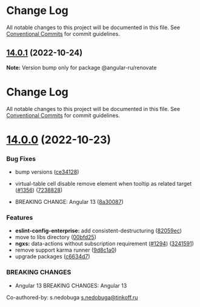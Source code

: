 # Change Log

All notable changes to this project will be documented in this file. See
[Conventional Commits](https://conventionalcommits.org) for commit guidelines.

## [14.0.1](https://github.com/Angular-RU/angular-ru-sdk/compare/@angular-ru/renovate@14.0.0...@angular-ru/renovate@14.0.1) (2022-10-24)

**Note:** Version bump only for package @angular-ru/renovate

# Change Log

All notable changes to this project will be documented in this file. See
[Conventional Commits](https://conventionalcommits.org) for commit guidelines.

# [14.0.0](https://github.com/Angular-RU/angular-ru-sdk/compare/@angular-ru/renovate@12.28.0...@angular-ru/renovate@14.0.0) (2022-10-23)

### Bug Fixes

-   bump versions
    ([ce34128](https://github.com/Angular-RU/angular-ru-sdk/commit/ce34128f57fb319486395d7a75a8672bc880b2af))
-   virtual-table cell disable remove element when tooltip as related target
    ([#1356](https://github.com/Angular-RU/angular-ru-sdk/issues/1356))
    ([7238828](https://github.com/Angular-RU/angular-ru-sdk/commit/72388282d421d60ded8c4dbd1629b1f259df2187))

-   BREAKING CHANGE: Angular 13
    ([8a30087](https://github.com/Angular-RU/angular-ru-sdk/commit/8a300878fb400dc613ca5f6d1c23a96f9c4b6714))

### Features

-   **eslint-config-enterprise:** add consistent-destructuring
    ([82059ec](https://github.com/Angular-RU/angular-ru-sdk/commit/82059ec775e2cc87f84d245d04f3ebfc6feb69dd))
-   move to libs directory
    ([00bfd25](https://github.com/Angular-RU/angular-ru-sdk/commit/00bfd257dc6e17d3c228ae71a1d7e141eb30ab59))
-   **ngxs:** data-actions without subscription requirement
    ([#1294](https://github.com/Angular-RU/angular-ru-sdk/issues/1294))
    ([3241591](https://github.com/Angular-RU/angular-ru-sdk/commit/32415910fdcdc7d51e67bdb8783d6ebe6618a2ee))
-   remove support karma runner
    ([9d8c1a0](https://github.com/Angular-RU/angular-ru-sdk/commit/9d8c1a0a9931b1e87c9a3dbb72e994d80b19dd7a))
-   upgrade packages
    ([c6634d7](https://github.com/Angular-RU/angular-ru-sdk/commit/c6634d7d324284f06a4e6cb539aea15d70f4731c))

### BREAKING CHANGES

-   Angular 13 BREAKING CHANGES: Angular 13

Co-authored-by: s.nedobuga <s.nedobuga@tinkoff.ru>
